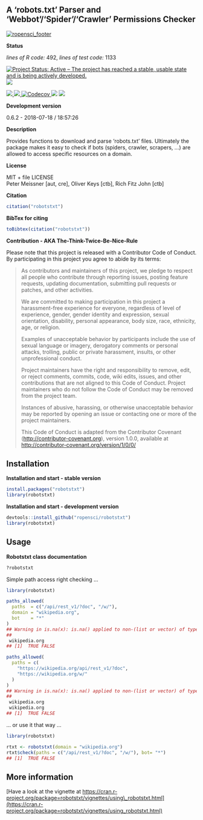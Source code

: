 
## A ‘robots.txt’ Parser and ‘Webbot’/‘Spider’/‘Crawler’ Permissions Checker

[![ropensci\_footer](https://raw.githubusercontent.com/ropensci/robotstxt/master/logo/github_footer.png)](https://ropensci.org)

**Status**

*lines of R code:* 492, *lines of test code:* 1133

[![Project Status: Active – The project has reached a stable, usable
state and is being actively
developed.](http://www.repostatus.org/badges/latest/active.svg)](http://www.repostatus.org/#active)
[![](https://badges.ropensci.org/25_status.svg)](https://github.com/ropensci/onboarding/issues/25)

<a href="https://travis-ci.org/ropensci/robotstxt">
<img src="https://api.travis-ci.org/ropensci/robotstxt.svg?branch=master">
<a/> <a href="https://cran.r-project.org/package=robotstxt">
<img src="http://www.r-pkg.org/badges/version/robotstxt"> </a>

<a href="https://codecov.io/gh/ropensci/robotstxt">
<img src="https://codecov.io/gh/ropensci/robotstxt/branch/master/graph/badge.svg" alt="Codecov" />
</a> <img src="http://cranlogs.r-pkg.org/badges/grand-total/robotstxt">
<img src="http://cranlogs.r-pkg.org/badges/robotstxt">

**Development version**

0.6.2 - 2018-07-18 / 18:57:26

**Description**

Provides functions to download and parse ‘robots.txt’ files. Ultimately
the package makes it easy to check if bots (spiders, crawler, scrapers,
…) are allowed to access specific resources on a domain.

**License**

MIT + file LICENSE <br>Peter Meissner \[aut, cre\], Oliver Keys \[ctb\],
Rich Fitz John \[ctb\]

**Citation**

``` r
citation("robotstxt")
```

**BibTex for citing**

``` r
toBibtex(citation("robotstxt"))
```

**Contribution - AKA The-Think-Twice-Be-Nice-Rule**

Please note that this project is released with a Contributor Code of
Conduct. By participating in this project you agree to abide by its
terms:

> As contributors and maintainers of this project, we pledge to respect
> all people who contribute through reporting issues, posting feature
> requests, updating documentation, submitting pull requests or patches,
> and other activities.
> 
> We are committed to making participation in this project a
> harassment-free experience for everyone, regardless of level of
> experience, gender, gender identity and expression, sexual
> orientation, disability, personal appearance, body size, race,
> ethnicity, age, or religion.
> 
> Examples of unacceptable behavior by participants include the use of
> sexual language or imagery, derogatory comments or personal attacks,
> trolling, public or private harassment, insults, or other
> unprofessional conduct.
> 
> Project maintainers have the right and responsibility to remove, edit,
> or reject comments, commits, code, wiki edits, issues, and other
> contributions that are not aligned to this Code of Conduct. Project
> maintainers who do not follow the Code of Conduct may be removed from
> the project team.
> 
> Instances of abusive, harassing, or otherwise unacceptable behavior
> may be reported by opening an issue or contacting one or more of the
> project maintainers.
> 
> This Code of Conduct is adapted from the Contributor Covenant
> (<http://contributor-covenant.org>), version 1.0.0, available at
> <http://contributor-covenant.org/version/1/0/0/>

## Installation

**Installation and start - stable version**

``` r
install.packages("robotstxt")
library(robotstxt)
```

**Installation and start - development version**

``` r
devtools::install_github("ropensci/robotstxt")
library(robotstxt)
```

## Usage

**Robotstxt class documentation**

``` r
?robotstxt
```

Simple path access right checking …

``` r
library(robotstxt)

paths_allowed(
  paths  = c("/api/rest_v1/?doc", "/w/"), 
  domain = "wikipedia.org", 
  bot    = "*"
)
## Warning in is.na(x): is.na() applied to non-(list or vector) of type 'NULL'
## 
 wikipedia.org
## [1]  TRUE FALSE

paths_allowed(
  paths = c(
    "https://wikipedia.org/api/rest_v1/?doc", 
    "https://wikipedia.org/w/"
  )
)
## Warning in is.na(x): is.na() applied to non-(list or vector) of type 'NULL'
## 
 wikipedia.org                      
 wikipedia.org
## [1]  TRUE FALSE
```

… or use it that way …

``` r
library(robotstxt)

rtxt <- robotstxt(domain = "wikipedia.org")
rtxt$check(paths = c("/api/rest_v1/?doc", "/w/"), bot= "*")
## [1]  TRUE FALSE
```

## More information

[Have a look at the vignette at
https://cran.r-project.org/package=robotstxt/vignettes/using\_robotstxt.html](https://cran.r-project.org/package=robotstxt/vignettes/using_robotstxt.html)
